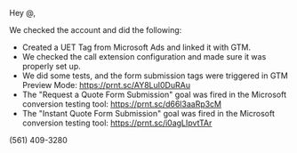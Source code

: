 Hey @,

We checked the account and did the following:
- Created a UET Tag from Microsoft Ads and linked it with GTM.
- We checked the call extension configuration and made sure it was properly set up.
- We did some tests, and the form submission tags were triggered in GTM Preview Mode: https://prnt.sc/AY8LuI0DuRAu
- The "Request a Quote Form Submission" goal was fired in the Microsoft conversion testing tool: https://prnt.sc/d66l3aaRp3cM
- The "Instant Quote Form Submission" goal was fired in the Microsoft conversion testing tool: https://prnt.sc/i0agLIpvtTAr

(561) 409-3280